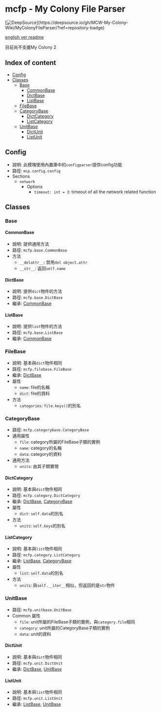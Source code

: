 # mcfp - My Colony File Parser

  [![DeepSource](https://deepsource.io/gh/MCW-My-Colony-Wiki/MyColonyFileParser.svg/?label=active+issues&show_trend=true&token=zjOyAP4RLEuWcm5YOU1NQJW_)](https://deepsource.io/gh/MCW-My-Colony-Wiki/MyColonyFileParser/?ref=repository-badge)
  
  [english ver readme](README.md)
  
  目前尚不支援My Colony 2

## Index of content

- [Config](##Config)
- [Classes](##Classes)
  - [Base](###Base)
    - [CommonBase](####CommonBase)
    - [DictBase](####DictBase)
    - [ListBase](####ListBase)
  - [FileBase](###FileBase)
  - [CategoryBase](###CategoryBase)
    - [DictCategory](####DictCategory)
    - [ListCategory](####ListCategory)
  - [UnitBase](###UnitBase)
    - [DictUnit](####DictUnit)
    - [ListUnit](####ListUnit)

## Config

- 說明: 此模塊使用內置庫中的`configparser`提供config功能
- 路徑: `mcp.config.config`
- Sections
  - `network`
    - Options
      - `timeout: int = 3`: timeout of all the network related function

## Classes

### Base

#### CommonBase

- 說明: 提供通用方法
- 路徑: `mcfp.base.CommonBase`
- 方法
  - `__delattr__`: 禁用`del object.attr`
  - `__str__`: 返回`self.name`

#### DictBase

- 說明: 提供`dict`物件的方法
- 路徑: `mcfp.base.DictBase`
- 繼承: [CommonBase](####CommonBase)

#### ListBase

- 說明: 提供`list`物件的方法
- 路徑: `mcfp.base.ListBase`
- 繼承: [CommonBase](####CommonBase)

### FileBase

- 說明: 基本與`dict`物件相同
- 路徑: `mcfp.filebase.FileBase`
- 繼承: [DictBase](####DictBase)
- 屬性
  - `name`: file的名稱
  - `dict`: file的資料
- 方法
  - `categories`: `file.keys()`的別名

### CategoryBase

- 路徑: `mcfp.categorybase.CategoryBase`
- 通用屬性
  - `file`: category所屬的FileBase子類的實例
  - `name`: category的名稱
  - `data`: category的資料
- 通用方法
  - `units`: 由其子類實現

#### DictCategory

- 說明: 基本與`dict`物件相同
- 路徑: `mcfp.category.DictCategory`
- 繼承: [DictBase](####DictBase), [CategoryBase](###CategoryBase)
- 屬性
  - `dict`: `self.data`的別名
- 方法
  - `units`: `self.keys`的別名

#### ListCategory

- 說明: 基本與`list`物件相同
- 路徑: `mcfp.category.ListCategory`
- 繼承: [ListBase](####ListBase), [CategoryBase](###CategoryBase)
- 屬性
  - `list`: `self.data`的別名
- 方法
  - `units`: 與`self.__iter__`相似，但返回的是`str`物件

### UnitBase

- 路徑: `mcfp.unitbase.UnitBase`
- Common 屬性
  - `file`: unit所屬的FileBase子類的實例，與`category.file`相同
  - `category`: unit所屬的CategoryBase子類的實例
  - `data`: unit的資料

#### DictUnit

- 說明: 基本與`dict`物件相同
- 路徑: `mcfp.unit.DictUnit`
- 繼承: [DictBase](####DictBase), [UnitBase](###UnitBase)

#### ListUnit

- 說明: 基本與`list`物件相同
- 路徑: `mcfp.unit.ListUnit`
- 繼承: [ListBase](####ListBase), [UnitBase](###UnitBase)
